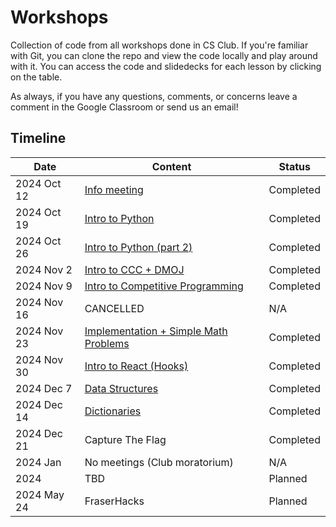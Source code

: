 # Workshops

Collection of code from all workshops done in CS Club. If you're familiar with Git, you can clone the repo and view the code locally and play around with it. You can access the code and slidedecks for each lesson by clicking on the table.

As always, if you have any questions, comments, or concerns leave a comment in the Google Classroom or send us an email!

## Timeline

| Date        | Content                                                                                     | Status    |
| ----------- | ------------------------------------------------------------------------------------------- | --------- |
| 2024 Oct 12 | [Info meeting](/Meeting0-Info_Meeting/)                                                     | Completed |
| 2024 Oct 19 | [Intro to Python](/Meeting1-Intro_to_python/)                                               | Completed |
| 2024 Oct 26 | [Intro to Python (part 2)](/Meeting2-Intro_to_python_2/)                                    | Completed |
| 2024 Nov 2  | [Intro to CCC + DMOJ](/Meeting3-Intro_to_ccc_and_dmoj/)                                     | Completed |
| 2024 Nov 9  | [Intro to Competitive Programming](meeting4-Intro_to_comp_prog_2)                           | Completed |
| 2024 Nov 16 | CANCELLED                                                                                   | N/A |
| 2024 Nov 23 | [Implementation + Simple Math Problems](/meeting6-Intro_to_comp_prog_4/)                                           | Completed |
| 2024 Nov 30 | [Intro to React (Hooks)](/Meeting7-React-Hooks/)                                            | Completed |
| 2024 Dec 7  | [Data Structures](/meeting7-Intro_to_comp_prog_5/)                                          | Completed |
| 2024 Dec 14 | [Dictionaries](/meeting8-Intro_to_comp_prog_6/)                                             | Completed |
| 2024 Dec 21 | Capture The Flag                                                                            | Completed |
| 2024 Jan    | No meetings (Club moratorium)                                                               | N/A       |
| 2024        | TBD                                                                                         | Planned   |
| 2024 May 24 | FraserHacks                                                                                 | Planned   |
